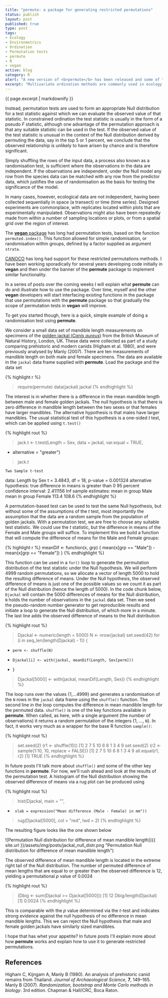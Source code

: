 ```yaml
--- 
title: "permute: a package for generating restricted permutations"
status: publish
layout: post
published: true
type: post
tags: 
- Ecology
- Environmetrics
- Ordination
- Permutation tests
- permute
- R
- vegan
active: blog
category: R
alert: "A new version of <b>permute</b> has been released and some of the functionality described in this post is out of date."
excerpt: "Multivariate ordination methods are commonly used in ecology to investigate patterns in species composition in space or time. Constrained ordination methods such as redundancy analysis (RDA) and canonical correspondence analysis (CCA) are effectively just multiple regressions, but we lack the parametric theory to adequately test the statistical significance of terms in the model. Other techniques likewise lack the appropriate theory, such as the Mantel test, vector fitting into ordination space, among many others."
---
```


{{ page.excerpt | markdownify }}

Instead, permutation tests are used to form an appropriate Null distribution for a test statistic against which we can evaluate the observed value of that statistic. In constrained ordination the test statistic is usually in the form of a pseudo *F* statistic, although one advantage of the permutation approach is that any suitable statistic can be used in the test. If the observed value of the test statistic is unusual in the context of the Null distribution derived by permuting the data, say in the top 5 or 1 percent, we conclude that the observed relationship is unlikely to have arisen by chance and is therefore significant.

Simply shuffling the rows of the input data, a process also known as a randomisation test, is sufficient where the observations in the data are independent. If the observations are independent, under the Null model any row from the species data can be matched with any row from the predictor data, which justifies the use of randomisation as the basis for testing the significance of the model.

In many cases, however, ecological data are not independent, having been collected sequentially in space (a transect) or time (time series). Designed experiments are commonplace, with replicates located within plots that are experimentally manipulated. Observations might also have been repeatedly made from within a number of sampling locations or plots, or from a spatial grid over the region of interest.

The [**vegan** package](http://cran.r-project.org/web/packages/vegan/index.html "vegan page on CRAN") has long had permutation tests, based on the function `permuted.index()`. This function allowed for simple randomisation, or randomisation within groups, defined by a factor supplied as argument `strata`.

[CANOCO](http://www.pri.wur.nl/uk/products/canoco/ "CANOCO Site") has long had support for these restricted permutations methods. I have been working sporadically for several years developing code initially in **vegan** and then under the banner of the **permute** package to implement similar functionality.

In a series of posts over the coming weeks I will explain what **permute** can do and illustrate how to use the package. Over time, myself and the other **vegan** developers will start interfacing existing functions in the package that use permutations with the **permute** package so that gradually the scope of permutation tests in **vegan** will improve.

To get you started though, here is a quick, simple example of doing a randomisation test using **permute**.

We consider a small data set of mandible length measurements on specimens of the [golden jackal (*Canis aureus*)](http://en.wikipedia.org/wiki/Golden_jackal "the Golden Jackal page on Wikipedia") from the British Museum of Natural History, London, UK. These data were collected as part of a study comparing prehistoric and modern canids (Higham et al. 1980), and were previously analysed by Manly (2007). There are ten measurements of mandible length on both male and female specimens. The data are available in the `jackal` data frame supplied with **permute**. Load the package and the data set

{% highlight r %}
> require(permute)
> data(jackal)
> jackal
{% endhighlight %}

The interest is in whether there is a difference in the mean mandible length between male and female golden jackals. The null hypothesis is that there is zero difference in mandible length between the two sexes or that females have larger mandibles. The alternative hypothesis is that males have larger mandibles. The usual statistical test of this hypothesis is a one-sided *t* test, which can be applied using `t.test()`

{% highlight rout %}
> jack.t <- t.test(Length ~ Sex, data = jackal, var.equal = TRUE,
+    alternative = "greater")
> jack.t

	Two Sample t-test

data:  Length by Sex 
t = 3.4843, df = 18, p-value = 0.001324
alternative hypothesis: true difference in means is greater than 0 
95 percent confidence interval:
 2.411156      Inf 
sample estimates:
  mean in group Male mean in group Female 
               113.4                108.6
{% endhighlight %}

A permutation-based test can be used to test the same Null hypothesis, but without some of the assumptions of the *t* test, most importantly the assumption that the data are a random sample from the population of golden jackals. With a permutation test, we are free to choose any suitable test statistic. We could use the *t* statistic, but the difference in means of the Female and Male groups will suffice. To implement this we build a function that will compute the difference of means for the Male and Female groups:

{% highlight r %}
meanDif <- function(x, grp) {
    mean(x[grp == "Male"]) - mean(x[grp == "Female"])
}
{% endhighlight %}

This function can be used in a `for()` loop to generate the permutation distribution of the test statistic under the Null hypothesis. We will perform 4999 random permutations, so we allocate a vector of length 5000 to hold the resulting difference of means. Under the Null hypothesis, the observed difference of means is just one of the possible values so we count it as part of the Null distribution (hence the length of 5000). In the code chunk below, `Djackal` will contain the 5000 differences of means for the Null distribution, `N` holds the number of observations in the `jackal` data set. Then we seed the pseudo-random number generator to get reproducible results and initiate a loop to generate the Null distribution, of which more in a minute. The last line adds the observed difference of means to the Null distribution

{% highlight rout %}
> Djackal <- numeric(length = 5000)
> N <- nrow(jackal)
> set.seed(42)
> for (i in seq_len(length(Djackal) - 1)) {
+     perm <- shuffle(N)
+     Djackal[i] <- with(jackal, meanDif(Length, Sex[perm]))
+ }
> Djackal[5000] <- with(jackal, meanDif(Length, Sex))
{% endhighlight %}

The loop runs over the values {1,...4999} and generates a randomisation of the `N` rows in the `jackal` data frame using the `shuffle()` function. The second line in the loop computes the difference in mean mandible length for the permuted data. `shuffle()` is one of the key functions available in **permute**. When called, as here, with a single argument (the number of observations) it returns a random permutation of the integers {1, ..., `N`}. In fact, it works very much as a wrapper for the base R function `sample()`:

{% highlight rout %}
> set.seed(2)
> (r1 <- shuffle(10))
 [1]  2  7  5 10  6  8  1  3  4  9
> set.seed(2)
> (r2 <- sample(1:10, 10, replace = FALSE))
 [1]  2  7  5 10  6  8  1  3  4  9
> all.equal(r1, r2)
[1] TRUE
{% endhighlight %}

In future posts I'll talk more about `shuffle()` and some of the other key functions in **permute**. For now, we'll rush ahead and look at the results of the permutation test. A histogram of the Null distribution showing the observed difference of means via a rug plot can be produced using

{% highlight rout %}
> hist(Djackal, main = "",
+      xlab = expression("Mean difference (Male - Female) in mm"))
> rug(Djackal[5000], col = "red", lwd = 2)
{% endhighlight %}

The resulting figure looks like the one shown below

![Permutation Null distribution for difference of mean mandible length]({{ site.url }}/assets/img/posts/jackal_null_distr.png "Permutation Null distribution for difference of mean mandible length")

The observed difference of mean mandible length is located in the extreme right tail of the Null distribution. The number of permuted difference of mean lengths that are equal to or greater than the observed difference is 12, yielding a permutational *p* value of 0.0024

{% highlight rout %}
> (Dbig <- sum(Djackal >= Djackal[5000]))
[1] 12
> Dbig/length(Djackal)
[1] 0.0024
{% endhighlight %}

This is comparable with the *p* value determined via the *t*-test and indicates strong evidence against the null hypothesis of no difference in mean mandible lengths. This we can reject the Null hypothesis that male and female golden jackals have similarly sized mandibles.

I hope that has whet your appetite? In future posts I'll explain more about how **permute** works and explain how to use it to generate restricted permutations.

## References
Higham C, Kijngam A, Manly B (1980). An analysis of prehistoric canid remains from Thailand. *Journal of Archaeological Science*, **7**, 149–165.
Manly B (2007). *Randomization, bootstrap and Monte Carlo methods in biology*. 3rd edition. Chapman & Hall/CRC, Boca Raton.
